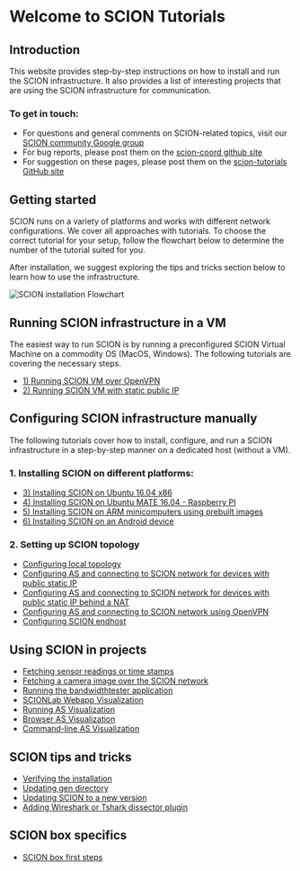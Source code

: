 # Welcome to SCION Tutorials

## Introduction

This website provides step-by-step instructions on how to install and run the SCION infrastructure. It also provides a list of interesting projects that are using the SCION infrastructure for communication.

### To get in touch:

* For questions and general comments on SCION-related topics, visit our [SCION community Google group](https://groups.google.com/forum/#!forum/scion-community)
* For bug reports, please post them on the [scion-coord github site](https://github.com/netsec-ethz/scion-coord)
* For suggestion on these pages, please post them on the [scion-tutorials GitHub site](https://github.com/netsec-ethz/scion-tutorials)

## Getting started

SCION runs on a variety of platforms and works with different network configurations. We cover all approaches with tutorials. To choose the correct tutorial for your setup, follow the flowchart below to determine the number of the tutorial suited for you.

After installation, we suggest exploring the tips and tricks section below to learn how to use the infrastructure.

![SCION installation Flowchart](/images/installation_flowchart.png)

## Running SCION infrastructure in a VM

The easiest way to run SCION is by running a preconfigured SCION Virtual Machine on a commodity OS (MacOS, Windows). The following tutorials are covering the necessary steps.

* [1) Running SCION VM over OpenVPN](/virtual_machine_setup/dynamic_ip.md)
* [2) Running SCION VM with static public IP](/virtual_machine_setup/static_ip.md)

## Configuring SCION infrastructure manually

The following tutorials cover how to install, configure, and run a SCION infrastructure in a step-by-step manner on a dedicated host (without a VM).

### 1. Installing SCION on different platforms:

* [3) Installing SCION on Ubuntu 16.04 x86](/native_setup/ubuntu_x86_build.md)
* [4) Installing SCION on Ubuntu MATE 16.04 - Raspberry PI](/native_setup/rpi_ubuntu.md)
* [5) Installing SCION on ARM minicomputers using prebuilt images](/native_setup/image_builder.md)
* [6) Installing SCION on an Android device](/native_setup/android.md)

### 2. Setting up SCION topology

* [Configuring local topology](/general_scion_configuration/local_top.md)
* [Configuring AS and connecting to SCION network for devices with public static IP](/general_scion_configuration/public_ip.md)
* [Configuring AS and connecting to SCION network for devices with public static IP behind a NAT](/general_scion_configuration/public_ip_nat.md)
* [Configuring AS and connecting to SCION network using OpenVPN](/general_scion_configuration/vpn_setup.md)
* [Configuring SCION endhost](/general_scion_configuration/setup_endhost.md)

## Using SCION in projects

* [Fetching sensor readings or time stamps](/sample_projects/fetch_sensor_readings.md)
* [Fetching a camera image over the SCION network](/sample_projects/access_camera.md)
* [Running the bandwidthtester application](/sample_projects/bwtester.md)
* [SCIONLab Webapp Visualization](/as_visualization/webapp.md)
* [Running AS Visualization](/as_visualization/running_asviz.md)
* [Browser AS Visualization](/as_visualization/browser_asviz.md)
* [Command-line AS Visualization](/as_visualization/command_asviz.md)

## SCION tips and tricks

* [Verifying the installation](/general_scion_configuration/verifying_scion_installation.md)
* [Updating gen directory](/scion_tricks/changing_gen_dir.md)
* [Updating SCION to a new version](/scion_tricks/updating_scion.md)
* [Adding Wireshark or Tshark dissector plugin](/scion_tricks/wireshark.md)

## SCION box specifics

* [SCION box first steps](/scionbox/scionbox.md)
